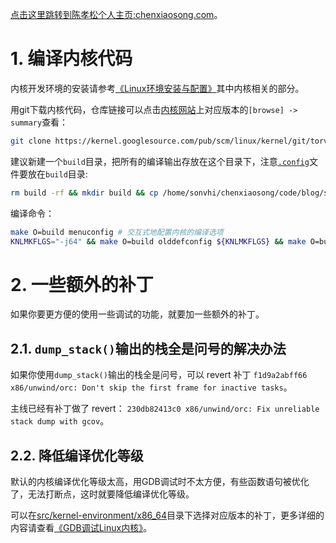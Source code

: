 [点击这里跳转到陈孝松个人主页:chenxiaosong.com](http://chenxiaosong.com/)。

# 1. 编译内核代码

内核开发环境的安装请参考[《Linux环境安装与配置》](http://chenxiaosong.com/linux/userspace-environment.html)其中内核相关的部分。

用git下载内核代码，仓库链接可以点击[内核网站](https://kernel.org/)上对应版本的`[browse] -> summary`查看：
```sh
git clone https://kernel.googlesource.com/pub/scm/linux/kernel/git/torvalds/linux.git # 国内使用googlesource仓库链接比较快
```

建议新建一个`build`目录，把所有的编译输出存放在这个目录下，注意[`.config`](https://github.com/chenxiaosonggithub/blog/blob/master/src/kernel-environment/x86_64/config)文件要放在`build`目录:
```sh
rm build -rf && mkdir build && cp /home/sonvhi/chenxiaosong/code/blog/src/kernel-environment/x86_64/config build/.config
```

编译命令：
```sh
make O=build menuconfig # 交互式地配置内核的编译选项
KNLMKFLGS="-j64" && make O=build olddefconfig ${KNLMKFLGS} && make O=build bzImage ${KNLMKFLGS} && make O=build modules ${KNLMKFLGS} && make O=build modules_install INSTALL_MOD_PATH=mod ${KNLMKFLGS}
```

# 2. 一些额外的补丁

如果你要更方便的使用一些调试的功能，就要加一些额外的补丁。

## 2.1. `dump_stack()`输出的栈全是问号的解决办法

如果你使用`dump_stack()`输出的栈全是问号，可以 revert 补丁 `f1d9a2abff66 x86/unwind/orc: Don't skip the first frame for inactive tasks`。

主线已经有补丁做了 revert： `230db82413c0 x86/unwind/orc: Fix unreliable stack dump with gcov`。

## 2.2. 降低编译优化等级

默认的内核编译优化等级太高，用GDB调试时不太方便，有些函数语句被优化了，无法打断点，这时就要降低编译优化等级。

可以在[src/kernel-environment/x86_64](https://github.com/chenxiaosonggithub/blog/tree/master/src/kernel-environment/x86_64)目录下选择对应版本的补丁，更多详细的内容请查看[《GDB调试Linux内核》](http://chenxiaosong.com/kernel/kernel-gdb.html)。
